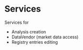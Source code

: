 # Services

Services for
* Analysis creation
* DataVendor (market data access)
* Registry entries editing
